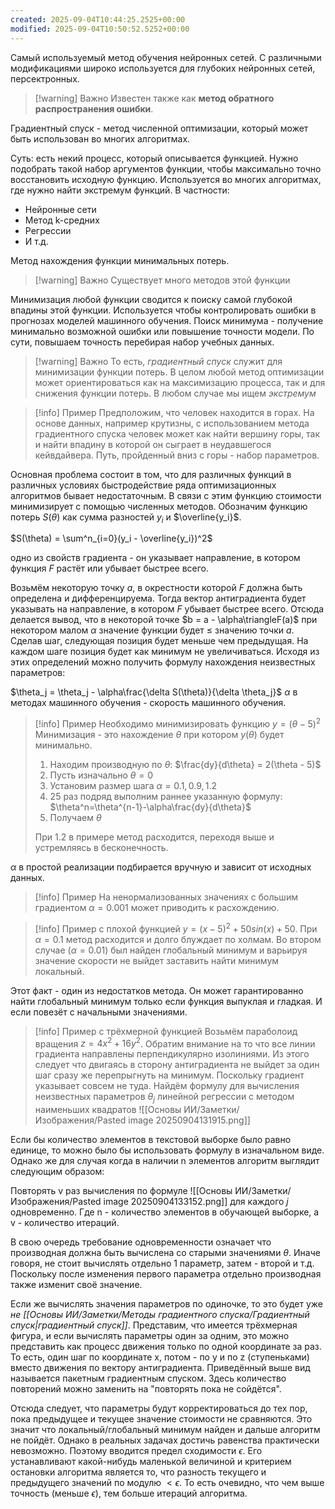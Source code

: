 ```yaml
---
created: 2025-09-04T10:44:25.2525+00:00
modified: 2025-09-04T10:50:52.5252+00:00
---
```

Самый используемый метод обучения нейронных сетей. С различными модификациями широко используется для глубоких нейронных сетей, персектронных. 
> [!warning] Важно 
> Известен также как **метод обратного распространения ошибки**. 

Градиентный спуск - метод численной оптимизации, который может быть использован во многих алгоритмах. 

Суть: есть некий процесс, который описывается функцией. Нужно подобрать такой набор аргументов функции, чтобы максимально точно восстановить исходную функцию. Используется во многих алгоритмах, где нужно найти экстремум функций. В частности:
* Нейронные сети
* Метод k-средних
* Регрессии
* И т.д.

Метод нахождения функции минимальных потерь.
> [!warning] Важно
>  Существует много методов этой функции

Минимизация любой функции сводится к поиску самой глубокой впадины этой функции. Используется чтобы контролировать ошибки в прогнозах моделей машинного обучения. Поиск минимума - получение минимально возможной ошибки или повышение точности модели. По сути, повышаем точность перебирая набор учебных данных. 
> [!warning] Важно
> То есть, *градиентный спуск* служит для минимизации функции потерь. В целом любой метод оптимизации может ориентироваться как на максимизацию процесса, так и для снижения функции потерь. В любом случае мы ищем *экстремум*


>[!info] Пример
>Предположим, что человек находится в горах. На основе данных, например крутизны, с использованием метода градиентного спуска человек может как найти вершину горы, так и найти впадину в которой он сыграет в неудавшегося кейвдайвера. Путь, пройденный вниз с горы - набор параметров. 

Основная проблема состоит в том, что для различных функций в различных условиях быстродействие ряда оптимизационных алгоритмов бывает недостаточным. В связи с этим функцию стоимости минимизирует с помощью численных методов. Обозначим функцию потерь $S(\theta)$ как сумма разностей $y_i$ и $\overline{y_i}$.

$S(\theta) = \sum^n_{i=0}(y_i - \overline{y_i})^2$

одно из свойств градиента - он указывает направление, в котором функция $F$ растёт или убывает быстрее всего. 

Возьмём некоторую точку $a$, в окрестности которой $F$ должна быть определена и дифференцируема. Тогда вектор антиградиента будет указывать на направление, в котором $F$ убывает быстрее всего. Отсюда делается вывод, что в некоторой точке $b = a - \alpha\triangleF(a)$ при некотором малом $\alpha$ значение функции будет $\leq$ значению точки $a$. Сделав шаг, следующая позиция будет меньше чем предыдущая. На каждом шаге позиция будет как минимум не увеличиваться.  Исходя из этих определений можно получить формулу нахождения неизвестных параметров:

$\theta_j = \theta_j - \alpha\frac{\delta S(\theta)}{\delta \theta_j}$
$\alpha$ в методах машинного обучения - скорость машинного обучения.

> [!info] Пример
> Необходимо минимизировать функцию $y = (\theta - 5) ^ 2$
> Минимизация - это нахождение $\theta$ при котором $y(\theta)$ будет минимально. 
> 
> 1) Находим производную по $\theta$: 
>    $\frac{dy}{d\theta} = 2(\theta - 5)$
>  2) Пусть изначально $\theta = 0$
>  3) Установим размер шага $\alpha = 0.1, 0.9, 1.2$
>  4) 25 раз подряд выполним раннее указанную формулу: 
>     $\theta^n=\theta^{n-1}-\alpha\frac{dy}{d\theta}$
>  5) Получаем $\theta$
>     
>    При $1.2$ в примере метод расходится, переходя выше и устремляясь в бесконечность.

$\alpha$ в простой реализации подбирается вручную и зависит от исходных данных.

>[!info] Пример
> На ненормализованных значениях с большим градиентом $\alpha = 0.001$ может приводить к расхождению. 

>[!info] Пример с плохой функцией
>$y = (x - 5) ^ 2 + 50sin(x) + 50$. При $\alpha = 0.1$ метод расходится и долго блуждает по холмам. Во втором случае ($\alpha = 0.01$) был найден глобальный минимум и варьируя значение скорости не выйдет заставить найти минимум локальный.

 Этот факт - один из недостатков метода. Он может гарантированно найти глобальный минимум только если функция выпуклая и гладкая. И если повезёт с начальными значениями.

> [!info] Пример с трёхмерной функцией
> Возьмём параболоид вращения $z = 4x^2 +16y^2$. Обратим внимание на то что все линии градиента направлены перпендикулярно изолиниями. Из этого следует что двигаясь в сторону антиградиента не выйдет за один шаг сразу же перепрыгнуть на минимум. Поскольку градиент указывает совсем не туда. Найдём формулу для вычисления неизвестных параметров $\theta_j$ линейной регрессии с методом наименьших квадратов
> ![[Основы ИИ/Заметки/Изображения/Pasted image 20250904131915.png]]
> 

Если бы количество элементов в текстовой выборке было равно единице, то можно было бы использовать формулу в изначальном виде. Однако же для случая когда в наличии n элементов алгоритм выглядит следующим образом:

Повторять v раз вычисления по формуле 
   ![[Основы ИИ/Заметки/Изображения/Pasted image 20250904133152.png]]
для каждого $j$ одновременно. Где n - количество элементов в обучающей выборке, а v - количество итераций.  

В свою очередь требование одновременности означает что производная должна быть вычислена со старыми значениями $\theta$. Иначе говоря, не стоит вычислять отдельно 1 параметр, затем - второй и т.д. Поскольку после изменения первого параметра отдельно производная также изменит своё значение. 

Если же вычислять значения параметров по одиночке, то это будет уже *не [[Основы ИИ/Заметки/Методы градиентного спуска/Градиентный спуск|градиентный спуск]]*. Представим, что имеется трёхмерная фигура, и если вычислять параметры один за одним, это можно представить как процесс движения только по одной координате за раз. То есть, один шаг по координате x, потом - по y и по z (ступеньками) вместо движения по вектору антиградиента. Приведённый выше вид называется пакетным градиентным спуском. Здесь количество повторений можно заменить на "повторять пока не сойдётся". 

Отсюда следует, что параметры будут корректироваться до тех пор, пока предыдущее и текущее значение стоимости не сравняются. Это значит что локальный/глобальный минимум найден и дальше алгоритм не пойдёт. Однако в реальных задачах достичь равенства практически невозможно. Поэтому вводится предел сходимости $\epsilon$. Его устанавливают какой-нибудь маленькой величиной и критерием остановки алгоритма является то, что разность текущего и предыдущего значений по модулю $< \epsilon$. То есть очевидно, что чем выше точность (меньше $\epsilon$), тем больше итераций алгоритма. 